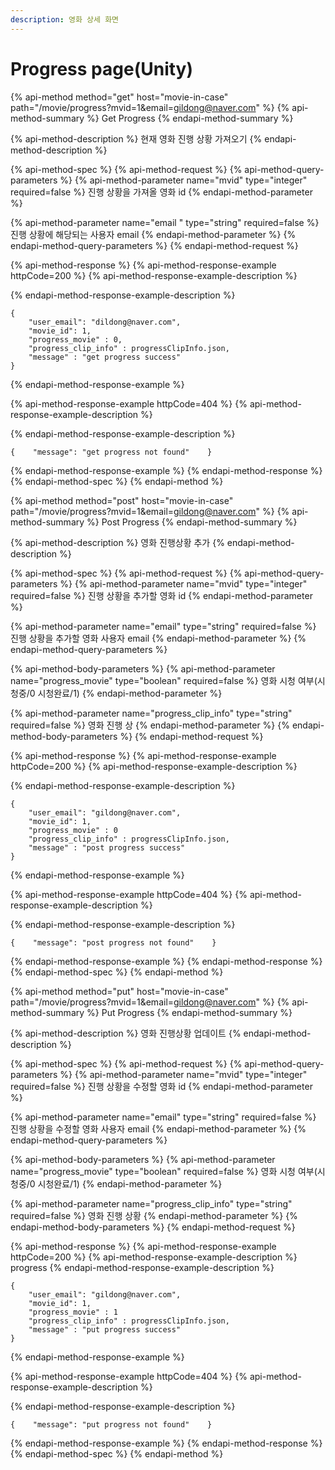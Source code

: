 ```yaml
---
description: 영화 상세 화면
---
```


# Progress page\(Unity\)

{% api-method method="get" host="movie-in-case" path="/movie/progress?mvid=1&email=gildong@naver.com" %}
{% api-method-summary %}
Get Progress
{% endapi-method-summary %}

{% api-method-description %}
현재 영화 진행 상황 가져오기
{% endapi-method-description %}

{% api-method-spec %}
{% api-method-request %}
{% api-method-query-parameters %}
{% api-method-parameter name="mvid" type="integer" required=false %}
진행 상황을 가져올 영화 id
{% endapi-method-parameter %}

{% api-method-parameter name="email " type="string" required=false %}
진행 상황에 해당되는 사용자 email
{% endapi-method-parameter %}
{% endapi-method-query-parameters %}
{% endapi-method-request %}

{% api-method-response %}
{% api-method-response-example httpCode=200 %}
{% api-method-response-example-description %}

{% endapi-method-response-example-description %}

```
{    
    "user_email": "dildong@naver.com", 
    "movie_id": 1,    
    "progress_movie" : 0,
    "progress_clip_info" : progressClipInfo.json,
    "message" : "get progress success"
}
```
{% endapi-method-response-example %}

{% api-method-response-example httpCode=404 %}
{% api-method-response-example-description %}

{% endapi-method-response-example-description %}

```
{    "message": "get progress not found"    }
```
{% endapi-method-response-example %}
{% endapi-method-response %}
{% endapi-method-spec %}
{% endapi-method %}

{% api-method method="post" host="movie-in-case" path="/movie/progress?mvid=1&email=gildong@naver.com" %}
{% api-method-summary %}
Post Progress
{% endapi-method-summary %}

{% api-method-description %}
영화 진행상황 추가
{% endapi-method-description %}

{% api-method-spec %}
{% api-method-request %}
{% api-method-query-parameters %}
{% api-method-parameter name="mvid" type="integer" required=false %}
진행 상황을 추가할 영화 id
{% endapi-method-parameter %}

{% api-method-parameter name="email" type="string" required=false %}
진행 상황을 추가할 영화 사용자 email
{% endapi-method-parameter %}
{% endapi-method-query-parameters %}

{% api-method-body-parameters %}
{% api-method-parameter name="progress\_movie" type="boolean" required=false %}
영화 시청 여부\(시청중/0 시청완료/1\)
{% endapi-method-parameter %}

{% api-method-parameter name="progress\_clip\_info" type="string" required=false %}
영화 진행 상
{% endapi-method-parameter %}
{% endapi-method-body-parameters %}
{% endapi-method-request %}

{% api-method-response %}
{% api-method-response-example httpCode=200 %}
{% api-method-response-example-description %}

{% endapi-method-response-example-description %}

```
{    
    "user_email": "gildong@naver.com",
    "movie_id": 1,    
    "progress_movie" : 0
    "progress_clip_info" : progressClipInfo.json,
    "message" : "post progress success"
}
```
{% endapi-method-response-example %}

{% api-method-response-example httpCode=404 %}
{% api-method-response-example-description %}

{% endapi-method-response-example-description %}

```
{    "message": "post progress not found"    }
```
{% endapi-method-response-example %}
{% endapi-method-response %}
{% endapi-method-spec %}
{% endapi-method %}

{% api-method method="put" host="movie-in-case" path="/movie/progress?mvid=1&email=gildong@naver.com" %}
{% api-method-summary %}
Put Progress
{% endapi-method-summary %}

{% api-method-description %}
영화 진행상황 업데이트
{% endapi-method-description %}

{% api-method-spec %}
{% api-method-request %}
{% api-method-query-parameters %}
{% api-method-parameter name="mvid" type="integer" required=false %}
진행 상황을 수정할 영화 id
{% endapi-method-parameter %}

{% api-method-parameter name="email" type="string" required=false %}
진행 상황을 수정할 영화 사용자 email
{% endapi-method-parameter %}
{% endapi-method-query-parameters %}

{% api-method-body-parameters %}
{% api-method-parameter name="progress\_movie" type="boolean" required=false %}
영화 시청 여부\(시청중/0 시청완료/1\)
{% endapi-method-parameter %}

{% api-method-parameter name="progress\_clip\_info" type="string" required=false %}
영화 진행 상황
{% endapi-method-parameter %}
{% endapi-method-body-parameters %}
{% endapi-method-request %}

{% api-method-response %}
{% api-method-response-example httpCode=200 %}
{% api-method-response-example-description %}
progress
{% endapi-method-response-example-description %}

```
{    
    "user_email": "gildong@naver.com", 
    "movie_id": 1,       
    "progress_movie" : 1
    "progress_clip_info" : progressClipInfo.json,
    "message" : "put progress success"
}
```
{% endapi-method-response-example %}

{% api-method-response-example httpCode=404 %}
{% api-method-response-example-description %}

{% endapi-method-response-example-description %}

```
{    "message": "put progress not found"    }
```
{% endapi-method-response-example %}
{% endapi-method-response %}
{% endapi-method-spec %}
{% endapi-method %}

